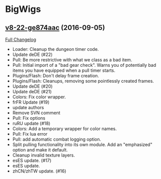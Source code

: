 # BigWigs

## [v8-22-ge874aac](https://github.com/BigWigsMods/BigWigs/tree/e874aac44868a02fcdac7d5b63d2226143be03c9) (2016-09-05) [](#top)
[Full Changelog](https://github.com/BigWigsMods/BigWigs/compare/v8...e874aac44868a02fcdac7d5b63d2226143be03c9)

-   Loader: Cleanup the dungeon timer code.  
-   Update deDE (#22)  
-   Pull: Be more restrictive with what we class as a bad item.  
-   Pull: Initial import of a "bad gear check". Warns you of potentially bad items you have equipped when a pull timer starts.  
-   Plugins/Flash: Don't delay frame creation.  
-   Plugins/Flash: Cleanups, removing some pointlessly created frames.  
-   Update deDE (#20)  
-   Update deDE (#21)  
-   Colors: Fix color wrapper.  
-   frFR Update (#19)  
-   update authors  
-   Remove SVN comment  
-   Pull: Fix options  
-   ruRU update (#18)  
-   Colors: Add a temporary wrapper for color names.  
-   Pull: Fix lua error  
-   Pull: add automatic combat logging option.  
-   Split pulling functionality into its own module. Add an "emphasized" option and make it default.  
-   Cleanup invalid texture layers.  
-   esES update. (#17)  
-   esES update.  
-   zhCN/zhTW update. (#16)  
